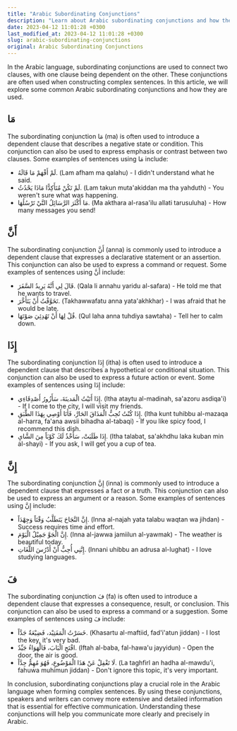 ```yaml
---
title: "Arabic Subordinating Conjunctions"
description: "Learn about Arabic subordinating conjunctions and how they are used in the language."
date: 2023-04-12 11:01:28 +0300
last_modified_at: 2023-04-12 11:01:28 +0300
slug: arabic-subordinating-conjunctions
original: Arabic Subordinating Conjunctions
---
```

In the Arabic language, subordinating conjunctions are used to connect two clauses, with one clause being dependent on the other. These conjunctions are often used when constructing complex sentences. In this article, we will explore some common Arabic subordinating conjunctions and how they are used.

## مَا

The subordinating conjunction مَا (ma) is often used to introduce a dependent clause that describes a negative state or condition. This conjunction can also be used to express emphasis or contrast between two clauses. Some examples of sentences using مَا include:

- لَمْ أَفْهَمْ مَا قَالَهُ. (Lam afham ma qalahu) - I didn't understand what he said.
- لَمْ تَكُنْ مُتَأَكِدًّا مَاذَا يَحْدُثُ. (Lam takun muta'akiddan ma tha yahduth) - You weren't sure what was happening.
- مَا أَكْثَرَ الرَّسَائِلُ التَّيْ تَرْسُلُهَا. (Ma akthara al-rasa'ilu allati tarusuluha) - How many messages you send!

## أَنَّ

The subordinating conjunction أَنَّ (anna) is commonly used to introduce a dependent clause that expresses a declarative statement or an assertion. This conjunction can also be used to express a command or request. Some examples of sentences using أَنَّ include:

- قَالَ لِي أَنَّهُ يَرِيدُ السَّفَرَ. (Qala li annahu yaridu al-safara) - He told me that he wants to travel.
- تَخَوَّفْتُ أَنْ يَتَأَخَّرَ. (Takhawwafatu anna yata'akhkhar) - I was afraid that he would be late.
- قُلْ لِهَا أَنْ تَهُدِئِيَ صَوْتَهَا. (Qul laha anna tuhdiya sawtaha) - Tell her to calm down.

## إِذَا

The subordinating conjunction إِذَا (itha) is often used to introduce a dependent clause that describes a hypothetical or conditional situation. This conjunction can also be used to express a future action or event. Some examples of sentences using إِذَا include:

- إِذَا أَتَيْتُ الْمَدينَةَ، سَأَزُورُ أَصْدِقَاءِي. (Itha ataytu al-madinah, sa'azoru asdiqa'i) - If I come to the city, I will visit my friends.
- إِذَا كُنْتُ تُحِبُّ الْمَذَاقَ الحَارَّ، فَأَنَا أَوْصِي بِهَذَا الطَّبَقِ. (Itha kunt tuhibbu al-mazaqa al-harra, fa'ana awsii bihadha al-tabaqi) - If you like spicy food, I recommend this dish.
- إِذَا طَلَبَتْ، سَأَخْذُ لَكَ كَوْبَاً مِنَ الشَّايِ. (Itha talabat, sa'akhdhu laka kuban min al-shayi) - If you ask, I will get you a cup of tea.

## إِنَّ

The subordinating conjunction إِنَّ (inna) is commonly used to introduce a dependent clause that expresses a fact or a truth. This conjunction can also be used to express an argument or a reason. Some examples of sentences using إِنَّ include:

- إِنَّ النَّجَاحَ يَتَطَلَّبُ وَقْتَاً وَجِهْدَاً. (Inna al-najah yata talabu waqtan wa jihdan) - Success requires time and effort.
- إِنَّ الْجَوَّ جَمِيْلٌ الْيَوْمَ. (Inna al-jawwa jamiilun al-yawmak) - The weather is beautiful today.
- إِنَّنِي أُحِبُّ أَنْ أَدْرُسَ اللُّغَاتِ. (Innani uhibbu an adrusa al-lughat) - I love studying languages.

## فَ

The subordinating conjunction فَ (fa) is often used to introduce a dependent clause that expresses a consequence, result, or conclusion. This conjunction can also be used to express a command or a suggestion. Some examples of sentences using فَ include:

- خَسَرْتُ الْمَفَتِيْد، فَضِيْعَةٌ جَدَّاً. (Khasartu al-maftiid, fad'i'atun jiddan) - I lost the key, it's very bad.
- افْتَحِ الْبَابَ، فَالْهَوَاءُ جَيِّدٌ. (Iftah al-baba, fal-hawa'u jayyidun) - Open the door, the air is good.
- لَا تَغْفِلْ عَنْ هَذَا الْمَوْضُوعِ، فَهُوَ مُهِمٌّ جِدَّاً. (La taghfirl an hadha al-mawdu'i, fahuwa muhimun jiddan) - Don't ignore this topic, it's very important.

In conclusion, subordinating conjunctions play a crucial role in the Arabic language when forming complex sentences. By using these conjunctions, speakers and writers can convey more extensive and detailed information that is essential for effective communication. Understanding these conjunctions will help you communicate more clearly and precisely in Arabic.